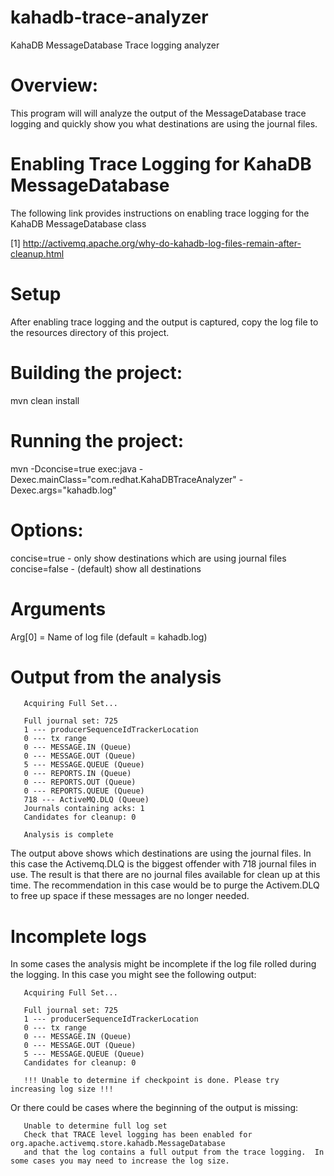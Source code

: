 # kahadb-trace-analyzer
KahaDB MessageDatabase Trace logging analyzer

# Overview:

This program will will analyze the output of the MessageDatabase trace logging and quickly show you what destinations
are using the journal files.

# Enabling Trace Logging for KahaDB MessageDatabase

The following link provides instructions on enabling trace logging for the KahaDB MessageDatabase class

[1] http://activemq.apache.org/why-do-kahadb-log-files-remain-after-cleanup.html

# Setup

After enabling trace logging and the output is captured, copy the log file to the resources directory of this project.

# Building the project:

mvn clean install

# Running the project:

mvn -Dconcise=true exec:java -Dexec.mainClass="com.redhat.KahaDBTraceAnalyzer" -Dexec.args="kahadb.log"

# Options:

concise=true - only show destinations which are using journal files
concise=false - (default) show all destinations

# Arguments

Arg[0] = Name of log file (default = kahadb.log)

# Output from the analysis
```
   Acquiring Full Set...
   
   Full journal set: 725
   1 --- producerSequenceIdTrackerLocation
   0 --- tx range
   0 --- MESSAGE.IN (Queue)
   0 --- MESSAGE.OUT (Queue)
   5 --- MESSAGE.QUEUE (Queue)
   0 --- REPORTS.IN (Queue)
   0 --- REPORTS.OUT (Queue)
   0 --- REPORTS.QUEUE (Queue)
   718 --- ActiveMQ.DLQ (Queue)
   Journals containing acks: 1
   Candidates for cleanup: 0
   
   Analysis is complete
```

The output above shows which destinations are using the journal files.  In this case the Activemq.DLQ is the biggest offender with 718 journal files in use.
The result is that there are no journal files available for clean up at this time.  The recommendation in this case would be to purge the Activem.DLQ to free up
space if these messages are no longer needed.  

# Incomplete logs

In some cases the analysis might be incomplete if the log file rolled during the logging.  In this case you might see the following output:

```
   Acquiring Full Set...

   Full journal set: 725
   1 --- producerSequenceIdTrackerLocation
   0 --- tx range
   0 --- MESSAGE.IN (Queue)
   0 --- MESSAGE.OUT (Queue)
   5 --- MESSAGE.QUEUE (Queue)
   Candidates for cleanup: 0

   !!! Unable to determine if checkpoint is done. Please try increasing log size !!!
```

Or there could be cases where the beginning of the output is missing:

```
   Unable to determine full log set
   Check that TRACE level logging has been enabled for org.apache.activemq.store.kahadb.MessageDatabase
   and that the log contains a full output from the trace logging.  In some cases you may need to increase the log size.
```
